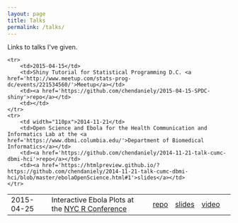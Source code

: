 ```yaml
---
layout: page
title: Talks
permalink: /talks/
---
```


Links to talks I've given.

<table>
    <tr>
        <td>2015-04-25</td>
        <td>Interactive Ebola Plots at the <a href='http://www.rstats.nyc/'>NYC R Conference</a></td>
        <td><a href='https://github.com/chendaniely/2015-04-25-rstatsnyc-ebola/blob/master/src/shiny-ebola-combinedRmd.Rmd'>repo</a></td>
        <td><a href='https://htmlpreview.github.io/?https://github.com/chendaniely/2015-04-25-rstatsnyc-ebola/blob/master/src/shiny-ebola-combinedRmd.html'>slides</a></td>
        <td><a href='https://youtu.be/oPCIqDagGSk'>video</a><td>
    </tr>
    
    <tr>
        <td>2015-04-15</td>
        <td>Shiny Tutorial for Statistical Programming D.C. <a href='http://www.meetup.com/stats-prog-dc/events/221534560/'>Meetup</a></td>
        <td><a href='https://github.com/chendaniely/2015-04-15-SPDC-shiny'>repo</a></td>
        <td></td>
    </tr>
    <tr>
        <td width="110px">2014-11-21</td>
        <td>Open Science and Ebola for the Health Communication and Informatics Lab at the <a href='https://www.dbmi.columbia.edu/'>Department of Biomedical Informatics</a></td>
        <td><a href='https://github.com/chendaniely/2014-11-21-talk-cumc-dbmi-hci'>repo</a></td>
        <td><a href='https://htmlpreview.github.io/?https://github.com/chendaniely/2014-11-21-talk-cumc-dbmi-hci/blob/master/ebolaOpenScience.html#1'>slides</a></td>
    </tr>
</table>
